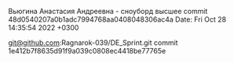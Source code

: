 Вьюгина Анастасия Андреевна - сноуборд
высшее
commit 48d0540207a0b1adc7994768aa0408048306ac4a Date:   Fri Oct 28 14:35:54 2022 +0300

git@github.com:Ragnarok-039/DE_Sprint.git 
commit 1e412b7f8635d91f9a039c0808ec4418be77765e
